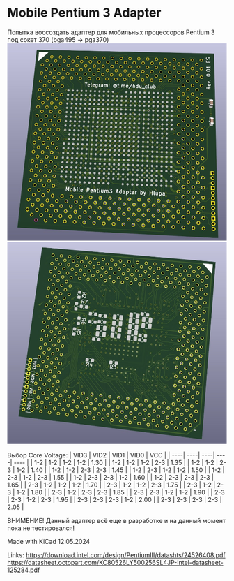# Mobile Pentium 3 Adapter
Попытка воссоздать адаптер для мобильных процессоров Pentium 3 под сокет 370 (bga495 -> pga370)
![alt text](https://github.com/Hluppppa/MobilePentium3Adapter/blob/main/Pictures/pcb_front.jpg)
![alt text](https://github.com/Hluppppa/MobilePentium3Adapter/blob/main/Pictures/pcb_back.jpg)

Выбор Core Voltage:
| VID3 | VID2 | VID1 | VID0 | VCC  |
| ----| ----| ----| ----| ---- |
| 1-2 | 1-2 | 1-2 | 1-2 | 1.30 |
| 1-2 | 1-2 | 1-2 | 2-3 | 1.35 |
| 1-2 | 1-2 | 2-3 | 1-2 | 1.40 |
| 1-2 | 1-2 | 2-3 | 2-3 | 1.45 |
| 1-2 | 2-3 | 1-2 | 1-2 | 1.50 |
| 1-2 | 2-3 | 1-2 | 2-3 | 1.55 |
| 1-2 | 2-3 | 2-3 | 1-2 | 1.60 |
| 1-2 | 2-3 | 2-3 | 2-3 | 1.65 |
| 2-3 | 1-2 | 1-2 | 1-2 | 1.70 |
| 2-3 | 1-2 | 1-2 | 2-3 | 1.75 |
| 2-3 | 1-2 | 2-3 | 1-2 | 1.80 |
| 2-3 | 1-2 | 2-3 | 2-3 | 1.85 |
| 2-3 | 2-3 | 1-2 | 1-2 | 1.90 |
| 2-3 | 2-3 | 1-2 | 2-3 | 1.95 |
| 2-3 | 2-3 | 2-3 | 1-2 | 2.00 |
| 2-3 | 2-3 | 2-3 | 2-3 | 2.05 |


ВНИМЕНИЕ! Данный адаптер всё еще в разработке и на данный момент пока не тестировался!

Made with KiCad 12.05.2024

Links:
https://download.intel.com/design/PentiumIII/datashts/24526408.pdf
https://datasheet.octopart.com/KC80526LY500256SL4JP-Intel-datasheet-125284.pdf
